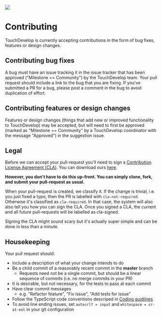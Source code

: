 ![](https://az31353.vo.msecnd.net/c04/uxoj.png)

# Contributing

TouchDevelop is currently accepting contributions in the form of bug fixes, features or design changes.

## Contributing bug fixes
A bug must have an issue tracking it in the issue tracker that has been approved ("Milestone == Community") by the TouchDevelop team. Your pull request should include a link to the bug that you are fixing. If you've submitted a PR for a bug, please post a comment in the bug to avoid duplication of effort.

## Contributing features or design changes
Features or design changes (things that add new or improved functionality to TouchDevelop) may be accepted, but will need to first be approved (marked as "Milestone == Community" by a TouchDevelop coordinator with the message "Approved") in the suggestion issue.

## Legal

Before we can accept your pull-request you'll need to sign a [Contribution License Agreement (CLA)](http://en.wikipedia.org/wiki/Contributor_License_Agreement). 
You can download ours [here](https://www.codeplex.com/Download?ProjectName=typescript&DownloadId=921298).

**However, you don't have to do this up-front. You can simply clone, fork, and submit your pull-request as usual.**

When your pull-request is created, we classify it. If the change is trivial, i.e. you just fixed a typo, then the PR is labelled with ``cla-not-required``. 
Otherwise it's classified as ``cla-required``. In that case, the system will also also tell you how you can sign the CLA. 
	Once you signed a CLA, the current and all future pull-requests will be labelled as cla-signed.

Signing the CLA might sound scary but it's actually super simple and can be done in less than a minute.

## Housekeeping
Your pull request should:

* Include a description of what your change intends to do
* Be a child commit of a reasonably recent commit in the **master** branch
    * Requests need not be a single commit, but should be a linear sequence of commits (i.e. no merge commits in your PR)
* It is desirable, but not necessary, for the tests to pass at each commit
* Have clear commit messages
    * e.g. "Refactor feature", "Fix issue", "Add tests for issue"
* Follow the TypeScript code conventions descriped in [Coding guidlines](https://github.com/Microsoft/TypeScript/wiki/Coding-guidlines)
* To avoid line ending issues, set `autocrlf = input` and `whitespace = cr-at-eol` in your git configuration
